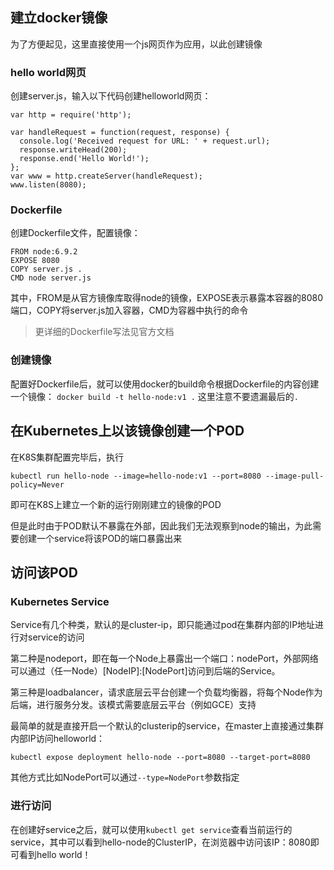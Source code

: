 ## 建立docker镜像
为了方便起见，这里直接使用一个js网页作为应用，以此创建镜像
### hello world网页
创建server.js，输入以下代码创建helloworld网页：

```
var http = require('http');

var handleRequest = function(request, response) {
  console.log('Received request for URL: ' + request.url);
  response.writeHead(200);
  response.end('Hello World!');
};
var www = http.createServer(handleRequest);
www.listen(8080);
```

### Dockerfile
创建Dockerfile文件，配置镜像：

```
FROM node:6.9.2
EXPOSE 8080
COPY server.js .
CMD node server.js
```
其中，FROM是从官方镜像库取得node的镜像，EXPOSE表示暴露本容器的8080端口，COPY将server.js加入容器，CMD为容器中执行的命令

>更详细的Dockerfile写法见官方文档

### 创建镜像
配置好Dockerfile后，就可以使用docker的build命令根据Dockerfile的内容创建一个镜像：
`docker build -t hello-node:v1 .`
这里注意不要遗漏最后的`.`

## 在Kubernetes上以该镜像创建一个POD
在K8S集群配置完毕后，执行

`kubectl run hello-node --image=hello-node:v1 --port=8080 --image-pull-policy=Never`

即可在K8S上建立一个新的运行刚刚建立的镜像的POD

但是此时由于POD默认不暴露在外部，因此我们无法观察到node的输出，为此需要创建一个service将该POD的端口暴露出来

## 访问该POD
### Kubernetes Service
Service有几个种类，默认的是cluster-ip，即只能通过pod在集群内部的IP地址进行对service的访问

第二种是nodeport，即在每一个Node上暴露出一个端口：nodePort，外部网络可以通过（任一Node）[NodeIP]:[NodePort]访问到后端的Service。

第三种是loadbalancer，请求底层云平台创建一个负载均衡器，将每个Node作为后端，进行服务分发。该模式需要底层云平台（例如GCE）支持

最简单的就是直接开启一个默认的clusterip的service，在master上直接通过集群内部IP访问helloworld：

`kubectl expose deployment hello-node --port=8080 --target-port=8080`

其他方式比如NodePort可以通过`--type=NodePort`参数指定

### 进行访问
在创建好service之后，就可以使用`kubectl get service`查看当前运行的service，其中可以看到hello-node的ClusterIP，在浏览器中访问该IP：8080即可看到hello world！
